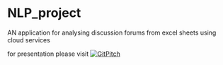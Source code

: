 # NLP_project
AN application for analysing discussion forums from excel sheets using cloud services

for presentation please visit [![GitPitch](https://gitpitch.com/assets/badge.svg)](https://gitpitch.com/abhilashreddyy/NLP_project/master?grs=github&t=white)
